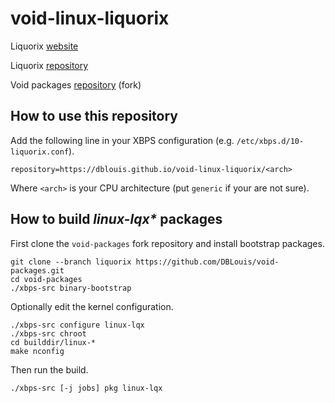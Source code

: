 # void-linux-liquorix

Liquorix [website](https://github.com/damentz/liquorix-package)

Liquorix [repository](https://github.com/damentz/liquorix-package)

Void packages [repository](https://github.com/DBLouis/void-packages) (fork)

## How to use this repository

Add the following line in your XBPS configuration (e.g. `/etc/xbps.d/10-liquorix.conf`).

```
repository=https://dblouis.github.io/void-linux-liquorix/<arch>
```

Where `<arch>` is your CPU architecture (put `generic` if your are not sure).

## How to build *linux-lqx\** packages

First clone the `void-packages` fork repository and install bootstrap packages.

```
git clone --branch liquorix https://github.com/DBLouis/void-packages.git
cd void-packages
./xbps-src binary-bootstrap
```

Optionally edit the kernel configuration.

```
./xbps-src configure linux-lqx
./xbps-src chroot
cd builddir/linux-*
make nconfig
```

Then run the build.

```
./xbps-src [-j jobs] pkg linux-lqx
```
